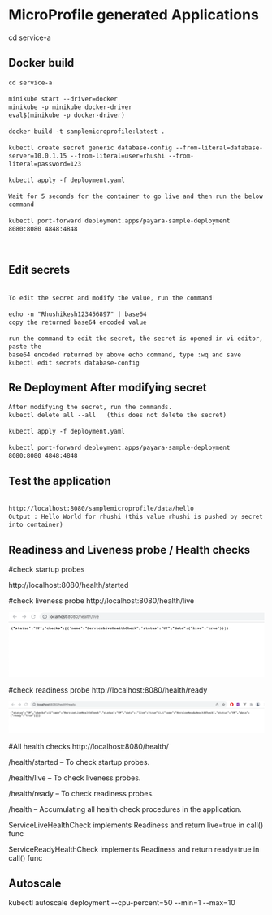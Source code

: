 # MicroProfile generated Applications

cd service-a

## Docker build
```
cd service-a

minikube start --driver=docker
minikube -p minikube docker-driver
eval$(minikube -p docker-driver)

docker build -t samplemicroprofile:latest .

kubectl create secret generic database-config --from-literal=database-server=10.0.1.15 --from-literal=user=rhushi --from-literal=password=123

kubectl apply -f deployment.yaml

Wait for 5 seconds for the container to go live and then run the below command

kubectl port-forward deployment.apps/payara-sample-deployment 8080:8080 4848:4848



```

## Edit secrets

```

To edit the secret and modify the value, run the command

echo -n "Rhushikesh123456897" | base64  
copy the returned base64 encoded value

run the command to edit the secret, the secret is opened in vi editor, paste the 
base64 encoded returned by above echo command, type :wq and save  
kubectl edit secrets database-config

```

## Re Deployment After modifying secret
```
After modifying the secret, run the commands.
kubectl delete all --all   (this does not delete the secret)

kubectl apply -f deployment.yaml

kubectl port-forward deployment.apps/payara-sample-deployment 8080:8080 4848:4848

```
## Test the application
```

http://localhost:8080/samplemicroprofile/data/hello
Output : Hello World for rhushi (this value rhushi is pushed by secret into container)

```

## Readiness and Liveness probe / Health checks

#check startup probes

http://localhost:8080/health/started

#check liveness probe
http://localhost:8080/health/live

![img_1.png](img_1.png)

#check readiness probe
http://localhost:8080/health/ready

![img.png](img.png)

#All health checks
http://localhost:8080/health/

/health/started – To check startup probes.

/health/live – To check liveness probes.

/health/ready – To check readiness probes.

/health – Accumulating all health check procedures in the application.

ServiceLiveHealthCheck implements Readiness and return live=true in call() func

ServiceReadyHealthCheck implements Readiness and return ready=true in call() func

## Autoscale
kubectl autoscale deployment <deployment-name> --cpu-percent=50 --min=1 --max=10

